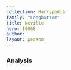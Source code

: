 ```yaml
---
collection: Harrypedia
family: "Longbottom"
title: Neville
hero: I0068
author: 
layout: person
---
```



### Analysis

